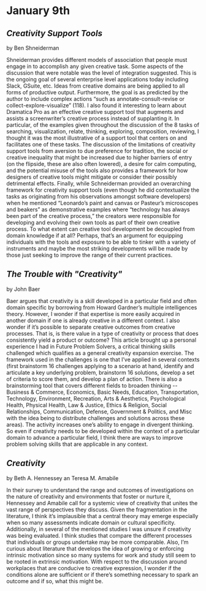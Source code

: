 # January 9th

## *Creativity Support Tools*
by Ben Shneiderman

Shneiderman provides different models of association that people must engage in to accomplish any given creative task. Some aspects of the discussion that were notable was the level of integration suggested. This is the ongoing goal of several enterprise level applications today including Slack, GSuite, etc. Ideas from creative domains are being applied to all forms of productive output. Furthermore, the goal is as predicted by the author to include complex actions “such as annotate-consult-revise or collect-explore-visualize” (118).  I also found it interesting to learn about Dramatica Pro as an effective creative support tool that augments and assists a screenwriter’s creative process instead of supplanting it. In particular, of the examples given throughout the discussion of the 8 tasks of searching, visualization, relate, thinking, exploring, composition, reviewing, I thought it was the most illustrative of a support tool that centers on and facilitates one of these tasks. The discussion of the limitations of creativity support tools from aversion to due preference for tradition, the social or creative inequality that might be increased due to higher barriers of entry (on the flipside, these are also often lowered), a desire for calm computing, and the potential misuse of the tools also provides a framework for how designers of creative tools might mitigate or consider their possibly detrimental effects. Finally, while Schneiderman provided an overarching framework for creativity support tools (even though he did contextualize the tasks as originating from his observations amongst software developers) when he mentioned “Leonardo’s paint and canvas or Pasteur’s microscopes and beakers” as demonstrative examples where “technology has always been part of the creative process,” the creators were responsible for developing and evolving their own tools as part of their own creative process. To what extent can creative tool development be decoupled from domain knowledge if at all? Perhaps, that’s an argument for equipping individuals with the tools and exposure to be able to tinker with a variety of instruments and maybe the most striking developments will be made by those just seeking to improve the range of their current practices.

## *The Trouble with "Creativity"*
by John Baer

Baer argues that creativity is a skill developed in a particular field and often domain specific by borrowing from Howard Gardner’s multiple intelligences theory. However, I wonder if that expertise is more easily acquired in another domain if one is already creative in a different context. I also wonder if it’s possible to separate creative outcomes from creative processes. That is, is there value in a type of creativity or process that does consistently yield a product or outcome? This article brought up a personal experience I had in Future Problem Solvers, a critical thinking skills challenged which qualifies as a general creativity expansion exercise. The framework used in the challenges is one that I’ve applied in several contexts (first brainstorm 16 challenges applying to a scenario at hand, identify and articulate a key underlying problem, brainstorm 16 solutions, develop a set of criteria to score them, and develop a plan of action. There is also a brainstorming tool that covers different fields to broaden thinking -- Business & Commerce, Economics, Basic Needs, Education, Transportation, Technology, Environment, Recreation, Arts & Aesthetics, Psychological Health, Physical Health, Law & Justice, Ethics & Religion, Social Relationships, Communication, Defense, Government & Politics, and Misc with the idea being to distribute challenges and solutions across these areas). The activity increases one’s ability to engage in divergent thinking. So even if creativity needs to be developed within the context of a particular domain to advance a particular field, I think there are ways to improve problem solving skills that are applicable in any context.  

## *Creativity*
by Beth A. Hennessey an Teresa M. Amabile

In their survey to understand the range and outcomes of investigations on the nature of creativity and environments that foster or nurture it, Hennessey and Amabile call for  a systemic view of creativity that unites the vast range of perspectives they discuss. Given the fragmentation in the literature, I think it’s implausible that a central theory may emerge especially when so many assessments indicate domain or cultural specificity. Additionally, in several of the mentioned studies I was unsure if creativity was being evaluated. I think studies that compare the different processes that individuals or groups undertake may be more comparable. Also, I’m curious about literature that develops the idea of growing or enforcing intrinsic motivation since so many systems for work and study still seem to be rooted in extrinsic motivation. With respect to the discussion around workplaces that are conducive to creative expression, I wonder if the conditions alone are sufficient or if there’s something necessary to spark an outcome and if so, what this might be.
